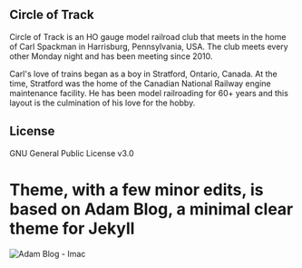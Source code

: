 ## Circle of Track

Circle of Track is an HO gauge model railroad club that meets in the home of Carl Spackman in Harrisburg, Pennsylvania, USA. The club meets every other Monday night and has been meeting since 2010. 

Carl's love of trains began as a boy in Stratford, Ontario, Canada. At the time, Stratford was the home of the Canadian National Railway engine maintenance facility. He has been model railroading for 60+ years and this layout is the culmination of his love for the hobby. 

## License

GNU General Public License v3.0

# Theme, with a few minor edits, is based on Adam Blog, a minimal clear theme for Jekyll

![Adam Blog - Imac](https://github.com/artemsheludko/adam-blog/blob/master/assets/img/adam-blog-imac.jpg?raw=true)

